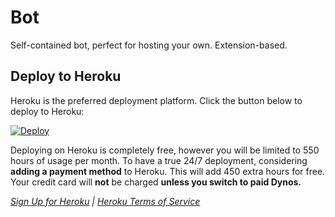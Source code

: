 # Bot
Self-contained bot, perfect for hosting your own. Extension-based.

## Deploy to Heroku
Heroku is the preferred deployment platform. Click the button below to deploy to Heroku:

[![Deploy](https://www.herokucdn.com/deploy/button.svg)](https://heroku.com/deploy?template=https://github.com/AerialFN/Bot)

Deploying on Heroku is completely free, however you will be limited to 550 hours of usage per month. To have a true 24/7 deployment, considering **adding a payment method** to Heroku. This will add 450 extra hours for free. Your credit card will **not** be charged **unless you switch to paid Dynos.**

*[Sign Up for Heroku](https://signup.heroku.com/) | [Heroku Terms of Service](https://www.heroku.com/policy/heroku-elements-terms)*
